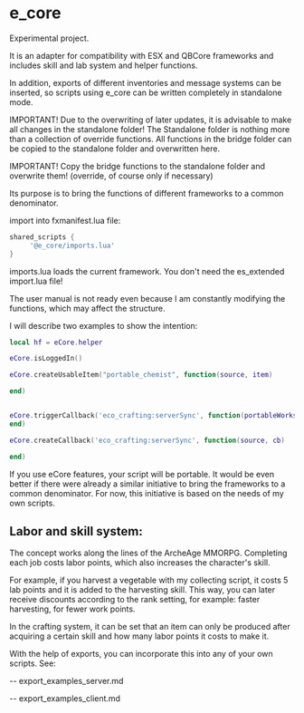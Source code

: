 # e_core

Experimental project.

It is an adapter for compatibility with ESX and QBCore frameworks and includes skill and lab system and helper functions.

In addition, exports of different inventories and message systems can be inserted, so scripts using e_core can be written completely in standalone mode.

IMPORTANT! Due to the overwriting of later updates, it is advisable to make all changes in the standalone folder!
The Standalone folder is nothing more than a collection of override functions. All functions in the bridge folder can be copied to the standalone folder and overwritten here.

IMPORTANT! Copy the bridge functions to the standalone folder and overwrite them! (override, of course only if necessary)

Its purpose is to bring the functions of different frameworks to a common denominator.

import into fxmanifest.lua file:

```lua
shared_scripts {
     '@e_core/imports.lua'
}
```

imports.lua loads the current framework.
You don't need the es_extended import.lua file!

The user manual is not ready even because I am constantly modifying the functions, which may affect the structure.

I will describe two examples to show the intention:

```lua
local hf = eCore.helper

eCore.isLoggedIn()

eCore.createUsableItem("portable_chemist", function(source, item)

end)


eCore.triggerCallback('eco_crafting:serverSync', function(portableWorkstations, aceAllowed, inventoryLimits)
end)

eCore.createCallback('eco_crafting:serverSync', function(source, cb)

end)
```

If you use eCore features, your script will be portable. 
It would be even better if there were already a similar initiative to bring the frameworks to a common denominator. For now, this initiative is based on the needs of my own scripts.

## Labor and skill system:

The concept works along the lines of the ArcheAge MMORPG. Completing each job costs labor points, which also increases the character's skill.

For example, if you harvest a vegetable with my collecting script, it costs 5 lab points and it is added to the harvesting skill. This way, you can later receive discounts according to the rank setting, for example: faster harvesting, for fewer work points.

In the crafting system, it can be set that an item can only be produced after acquiring a certain skill and how many labor points it costs to make it.

With the help of exports, you can incorporate this into any of your own scripts. See:

-- export_examples_server.md

-- export_examples_client.md
